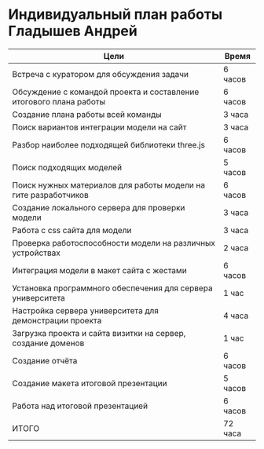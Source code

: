 # Индивидуальный план работы Гладышев Андрей

| Цели                                                               | Время   |
|--------------------------------------------------------------------|---------|
| Встреча с куратором для обсуждения задачи                          | 6 часов |
| Обсуждение с командой проекта и составление итогового плана работы | 6 часов |
| Создание плана работы всей команды                                 | 3 часа  |
| Поиск вариантов интеграции модели на сайт                          | 3 часа  |
| Разбор наиболее подходящей библиотеки three.js                     | 6 часов |
| Поиск подходящих моделей                                           | 5 часов |                      
| Поиск нужных материалов для работы модели на гите разработчиков    | 6 часов |
| Создание локального сервера для проверки модели                    | 3 часа  |
| Работа с css сайта для модели                                      | 3 часа  |
| Проверка работоспособности модели на различных устройствах         | 2 часа  |
| Интеграция модели в макет сайта с жестами                          | 6 часов |
| Установка программного обеспечения для сервера университета        | 1 час   |
| Настройка сервера университета для демонстрации проекта            | 4 часа  |
| Загрузка проекта и сайта визитки на сервер, создание доменов       | 1 час   |
| Создание отчёта                                                    | 6 часов |
| Создание макета итоговой презентации                               | 5 часов |
| Работа над итоговой презентацией                                   | 6 часов |
| ИТОГО                                                              | 72 часа |